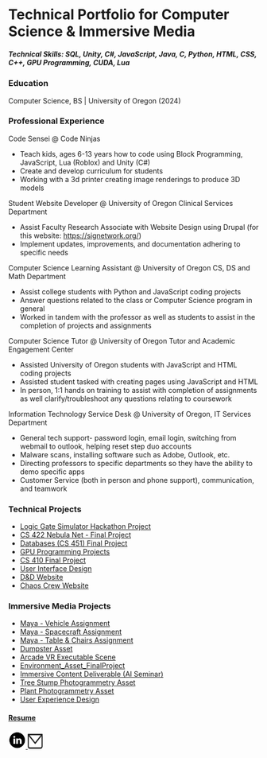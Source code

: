 # Technical Portfolio for Computer Science & Immersive Media 

##### Technical Skills: SQL, Unity, C#, JavaScript, Java, C, Python, HTML, CSS, C++, GPU Programming, CUDA, Lua

### Education
Computer Science, BS | University of Oregon (2024)

### Professional Experience
Code Sensei @ Code Ninjas
  - Teach kids, ages 6-13 years how to code using Block Programming, JavaScript, Lua (Roblox) and Unity (C#)
  - Create and develop curriculum for students
  - Working with a 3d printer creating image renderings to produce 3D models

Student Website Developer @ University of Oregon Clinical Services Department
  - Assist Faculty Research Associate with Website Design using Drupal (for this website: https://signetwork.org/)
  - Implement updates, improvements, and documentation adhering to specific needs

Computer Science Learning Assistant @ University of Oregon CS, DS and Math Department
  - Assist college students with Python and JavaScript coding projects
  - Answer questions related to the class or Computer Science program in general
  - Worked in tandem with the professor as well as students to assist in the completion of projects and assignments

Computer Science Tutor @ University of Oregon Tutor and Academic Engagement Center
  - Assisted University of Oregon students with JavaScript and HTML coding projects
  - Assisted student tasked with creating pages using JavaScript and HTML
  - In person, 1:1 hands on training to assist with completion of assignments as well clarify/troubleshoot any questions relating to coursework

Information Technology Service Desk @ University of Oregon, IT Services Department
  - General tech support- password login, email login, switching from webmail to outlook, helping reset step duo accounts
  - Malware scans, installing software such as Adobe, Outlook, etc.
  - Directing professors to specific departments so they have the ability to demo specific apps
  - Customer Service (both in person and phone support), communication, and teamwork

### Technical Projects
  - [Logic Gate Simulator Hackathon Project](https://b3lla-gam3s.itch.io/logic-gate-simulator)
  - [CS 422 Nebula Net - Final Project](https://www.nebulanet.net/)
  - [Databases (CS 451) Final Project](https://github.com/b3lla-c0rtez/Bella-s-Projects/tree/main/CS%20Classes%20at%20UO/CS%20451/Final%20Project)
  - [GPU Programming Projects](https://github.com/b3lla-c0rtez/Bella-s-Projects/tree/main/CS%20Classes%20at%20UO/CS%20399)
  - [CS 410 Final Project](https://github.com/CriticalSquirrel93/Final_Project_CS_410)
  - [User Interface Design](https://github.com/b3lla-c0rtez/Bella-s-Projects/tree/main/CS%20Classes%20at%20UO/CS%20443)
  - [D&D Website](https://theoutcastguild.wixsite.com/theoutcastguild)
  - [Chaos Crew Website](https://b3lla-gam3s.github.io/chaoscrew/)

### Immersive Media Projects
  - [Maya - Vehicle Assignment](https://github.com/b3lla-c0rtez/JCOM-669/tree/main/Vehicle%20Assignment)
  - [Maya - Spacecraft Assignment](https://github.com/b3lla-c0rtez/JCOM-669/tree/main/Spacecraft%20Assignment)
  - [Maya - Table & Chairs Assignment](https://github.com/b3lla-c0rtez/JCOM-669/tree/main/Table%20%26%20Chairs%20Assignment)
  - [Dumpster Asset](https://github.com/b3lla-c0rtez/JCOM-669/tree/main/Dumpster%20Asset)
  - [Arcade VR Executable Scene](https://github.com/b3lla-c0rtez/Arcade-VR-Scene)
  - [Environment_Asset_FinalProject](https://drive.google.com/file/d/1SSc1i0gh69MVk9LzUWXaGLeCVGv7byCn/view?usp=sharing)
  - [Immersive Content Deliverable (AI Seminar)](https://github.com/b3lla-c0rtez/Immersive-Content-Deliverable-AI-Seminar-)
  - [Tree Stump Photogrammetry Asset](https://skfb.ly/px7Nv)
  - [Plant Photogrammetry Asset](https://skfb.ly/px7Nw)
  - [User Experience Design](https://github.com/b3lla-c0rtez/User-Experience-Design)

  
#### [Resume](assets/img/Isabella_Cortez_Resume.pdf)

<a href = "https://www.linkedin.com/in/isabella-cortez-3499531a3/"> <img src = "assets/img/LinkedIn_Logo.png" alt = "LinkedIn Profile" width = "35" height = "35"> 
<a href = "mailto:icortez0306@gmail.com"> <img src = "assets/img/email_icon.png" alt = "Email" width = "30" height = "30">
